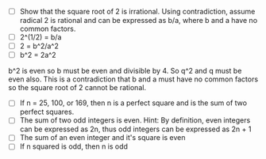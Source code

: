  - [ ]  Show that the square root of 2 is irrational.
 Using contradiction, assume radical 2 is rational and can be expressed as b/a, where b and a have no common factors.
 - [ ] 2^(1/2) = b/a
 - [ ] 2 = b^2/a^2
 - [ ] b^2 = 2a^2
 
 b^2 is even so b must be even and divisible by 4. So q^2 and q must be even also. This is a contradiction that b and a must have no common factors so the square root of 2 cannot be rational.
 - [ ]  If n = 25, 100, or 169, then n is a perfect square and is the sum of two perfect squares.
 - [ ]  The sum of two odd integers is even.  Hint: By definition, even integers can be expressed as 2n, thus odd integers can be expressed as 2n + 1	
 - [ ]  The sum of an even integer and it's square is even
 - [ ]  If n squared is odd, then n is odd
